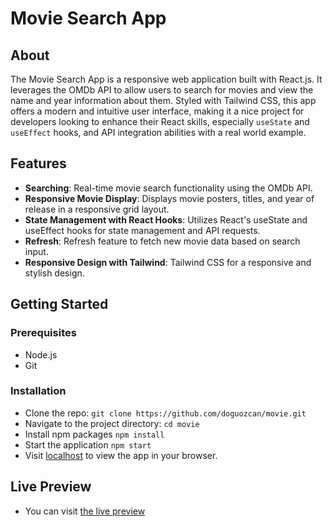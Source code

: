 # Movie Search App

## About

The Movie Search App is a responsive web application built with React.js. It leverages the OMDb API to allow users to search for movies and view the name and year information about them. Styled with Tailwind CSS, this app offers a modern and intuitive user interface, making it a nice project for developers looking to enhance their React skills, especially `useState` and `useEffect` hooks, and API integration abilities with a real world example.

## Features

- **Searching**: Real-time movie search functionality using the OMDb API.
- **Responsive Movie Display**: Displays movie posters, titles, and year of release in a responsive grid layout.
- **State Management with React Hooks**: Utilizes React's useState and useEffect hooks for state management and API requests.
- **Refresh**: Refresh feature to fetch new movie data based on search input.
- **Responsive Design with Tailwind**: Tailwind CSS for a responsive and stylish design.

## Getting Started

### Prerequisites

- Node.js
- Git

### Installation

- Clone the repo:
  `git clone https://github.com/doguozcan/movie.git`
- Navigate to the project directory:
  `cd movie`
- Install npm packages
  `npm install`
- Start the application
  `npm start`
- Visit <a href="http://localhost:3000">localhost</a> to view the app in your browser.

## Live Preview

- You can visit <a href="https://flourishing-pithivier-f77e41.netlify.app/">the live preview</a>

